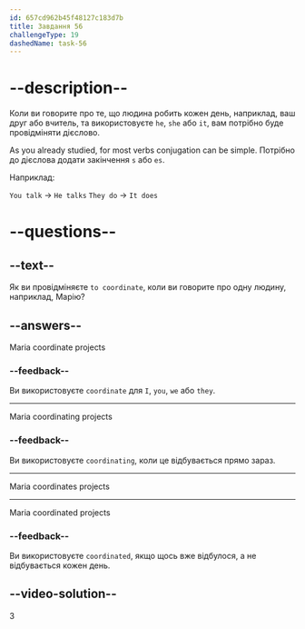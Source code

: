```yaml
---
id: 657cd962b45f48127c183d7b
title: Завдання 56
challengeType: 19
dashedName: task-56
---
```


# --description--

Коли ви говорите про те, що людина робить кожен день, наприклад, ваш друг або вчитель, та використовуєте `he`, `she` або `it`, вам потрібно буде провідміняти дієслово.

As you already studied, for most verbs conjugation can be simple. Потрібно до дієслова додати закінчення `s` або `es`.

Наприклад:

`You talk` -> `He talks` `They do` -> `It does`

# --questions--

## --text--

Як ви провідміняєте `to coordinate`, коли ви говорите про одну людину, наприклад, Марію?

## --answers--

Maria coordinate projects

### --feedback--

Ви використовуєте `coordinate` для `I`, `you`, `we` або `they`.

---

Maria coordinating projects

### --feedback--

Ви використовуєте `coordinating`, коли це відбувається прямо зараз.

---

Maria coordinates projects

---

Maria coordinated projects

### --feedback--

Ви використовуєте `coordinated`, якщо щось вже відбулося, а не відбувається кожен день.

## --video-solution--

3
